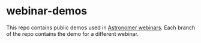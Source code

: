 # webinar-demos

This repo contains public demos used in [Astronomer webinars](https://www.astronomer.io/events/webinars/). Each branch of the repo contains the demo for a different webinar.
